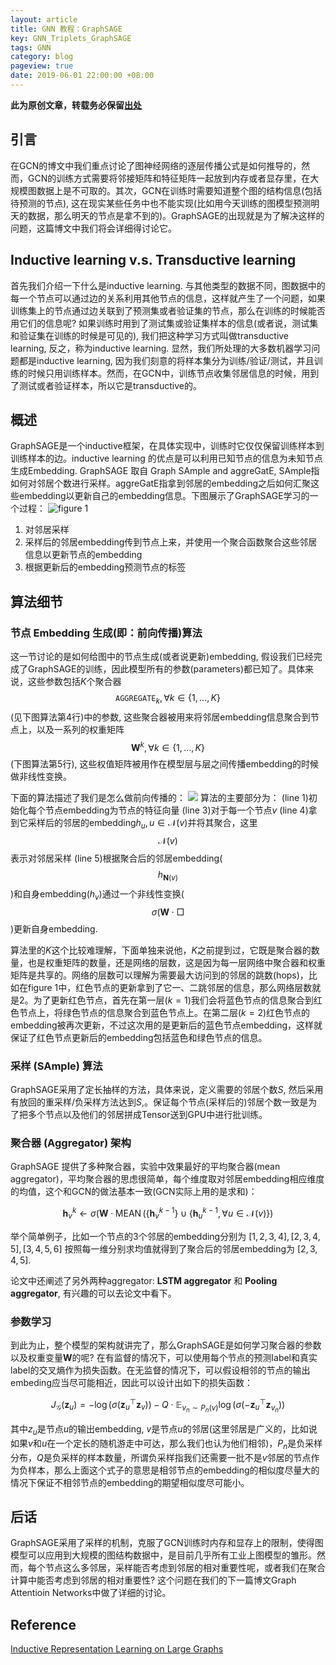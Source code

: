 ```yaml
---
layout: article
title: GNN 教程：GraphSAGE
key: GNN_Triplets_GraphSAGE
tags: GNN
category: blog
pageview: true
date: 2019-06-01 22:00:00 +08:00
---
```

**此为原创文章，转载务必保留[出处](https://archwalker.github.io)**

## 引言
在GCN的博文中我们重点讨论了图神经网络的逐层传播公式是如何推导的，然而，GCN的训练方式需要将邻接矩阵和特征矩阵一起放到内存或者显存里，在大规模图数据上是不可取的。其次，GCN在训练时需要知道整个图的结构信息(包括待预测的节点), 这在现实某些任务中也不能实现(比如用今天训练的图模型预测明天的数据，那么明天的节点是拿不到的)。GraphSAGE的出现就是为了解决这样的问题，这篇博文中我们将会详细得讨论它。

## Inductive learning v.s. Transductive learning
首先我们介绍一下什么是inductive learning. 
与其他类型的数据不同，图数据中的每一个节点可以通过边的关系利用其他节点的信息，这样就产生了一个问题，如果训练集上的节点通过边关联到了预测集或者验证集的节点，那么在训练的时候能否用它们的信息呢? 如果训练时用到了测试集或验证集样本的信息(或者说，测试集和验证集在训练的时候是可见的), 我们把这种学习方式叫做transductive learning, 反之，称为inductive learning. 显然，我们所处理的大多数机器学习问题都是inductive learning, 因为我们刻意的将样本集分为训练/验证/测试，并且训练的时候只用训练样本。然而，在GCN中，训练节点收集邻居信息的时候，用到了测试或者验证样本，所以它是transductive的。

## 概述
GraphSAGE是一个inductive框架，在具体实现中，训练时它仅仅保留训练样本到训练样本的边。inductive learning 的优点是可以利用已知节点的信息为未知节点生成Embedding. GraphSAGE 取自 Graph SAmple and aggreGatE, SAmple指如何对邻居个数进行采样。aggreGatE指拿到邻居的embedding之后如何汇聚这些embedding以更新自己的embedding信息。下图展示了GraphSAGE学习的一个过程：
![figure 1](http://ww4.sinaimg.cn/large/006tNc79ly1g3odbikyyhj30xe0dk0yd.jpg)

1. 对邻居采样
2. 采样后的邻居embedding传到节点上来，并使用一个聚合函数聚合这些邻居信息以更新节点的embedding
3. 根据更新后的embedding预测节点的标签

## 算法细节

### 节点 Embedding 生成(即：前向传播)算法

这一节讨论的是如何给图中的节点生成(或者说更新)embedding, 假设我们已经完成了GraphSAGE的训练，因此模型所有的参数(parameters)都已知了。具体来说，这些参数包括$K$个聚合器$$\texttt{AGGREGATE}_k, \forall k \in\{1, \ldots, K\}$$(见下图算法第4行)中的参数, 这些聚合器被用来将邻居embedding信息聚合到节点上，以及一系列的权重矩阵$$\mathbf{W}^{k}, \forall k \in\{1, \ldots, K\}$$(下图算法第5行), 这些权值矩阵被用作在模型层与层之间传播embedding的时候做非线性变换。

下面的算法描述了我们是怎么做前向传播的：
![](http://ww4.sinaimg.cn/large/006tNc79ly1g3odbj0ebhj30xw0fqwh0.jpg)
算法的主要部分为：
(line 1)初始化每个节点embedding为节点的特征向量
(line 3)对于每一个节点$v$
(line 4)拿到它采样后的邻居的embedding$h_u, u\in\mathcal{N}(v)$并将其聚合，这里$$\mathcal{N}(v)$$表示对邻居采样
(line 5)根据聚合后的邻居embedding($$h_{\mathbf{N}(v)}$$)和自身embedding($h_v$)通过一个非线性变换($$\sigma(\mathbf{W}\cdot\Box$$)更新自身embedding.

算法里的$K$这个比较难理解，下面单独来说他，$K$之前提到过，它既是聚合器的数量，也是权重矩阵的数量，还是网络的层数，这是因为每一层网络中聚合器和权重矩阵是共享的。网络的层数可以理解为需要最大访问到的邻居的跳数(hops)，比如在figure 1中，红色节点的更新拿到了它一、二跳邻居的信息，那么网络层数就是2。为了更新红色节点，首先在第一层($k=1$)我们会将蓝色节点的信息聚合到红色节点上，将绿色节点的信息聚合到蓝色节点上。在第二层($k=2$)红色节点的embedding被再次更新，不过这次用的是更新后的蓝色节点embedding，这样就保证了红色节点更新后的embedding包括蓝色和绿色节点的信息。

### 采样 (SAmple) 算法

GraphSAGE采用了定长抽样的方法，具体来说，定义需要的邻居个数$S$, 然后采用有放回的重采样/负采样方法达到$S$,。保证每个节点(采样后的)邻居个数一致是为了把多个节点以及他们的邻居拼成Tensor送到GPU中进行批训练。

### 聚合器 (Aggregator) 架构

GraphSAGE 提供了多种聚合器，实验中效果最好的平均聚合器(mean aggregator)，平均聚合器的思虑很简单，每个维度取对邻居embedding相应维度的均值，这个和GCN的做法基本一致(GCN实际上用的是求和)：

$$
\mathbf{h}_{v}^{k} \leftarrow \sigma\left(\mathbf{W} \cdot \operatorname{MEAN}\left(\left\{\mathbf{h}_{v}^{k-1}\right\} \cup\left\{\mathbf{h}_{u}^{k-1}, \forall u \in \mathcal{N}(v)\right\}\right)\right.
$$

举个简单例子，比如一个节点的3个邻居的embedding分别为 $[1, 2, 3, 4], [2, 3, 4, 5], [3, 4, 5, 6]$ 按照每一维分别求均值就得到了聚合后的邻居embedding为 $[2, 3, 4, 5]$.

论文中还阐述了另外两种aggregator: **LSTM aggregator** 和 **Pooling aggregator**, 有兴趣的可以去论文中看下。

### 参数学习

到此为止，整个模型的架构就讲完了，那么GraphSAGE是如何学习聚合器的参数以及权重变量$\textbf{W}$的呢? 在有监督的情况下，可以使用每个节点的预测label和真实label的交叉熵作为损失函数。在无监督的情况下，可以假设相邻的节点的输出embeding应当尽可能相近，因此可以设计出如下的损失函数：

$$
J_{\mathcal{G}}\left(\mathbf{z}_{u}\right)=-\log \left(\sigma\left(\mathbf{z}_{u}^{\top} \mathbf{z}_{v}\right)\right)-Q \cdot \mathbb{E}_{v_{n} \sim P_{n}(v)} \log \left(\sigma\left(-\mathbf{z}_{u}^{\top} \mathbf{z}_{v_{n}}\right)\right)
$$

其中$z_u$是节点$u$的输出embedding, $v$是节点$u$的邻居(这里邻居是广义的，比如说如果$v$和$u$在一个定长的随机游走中可达，那么我们也认为他们相邻)，$P_n$是负采样分布，$Q$是负采样的样本数量，所谓负采样指我们还需要一批不是$v$邻居的节点作为负样本，那么上面这个式子的意思是相邻节点的embedding的相似度尽量大的情况下保证不相邻节点的embedding的期望相似度尽可能小。

## 后话
GraphSAGE采用了采样的机制，克服了GCN训练时内存和显存上的限制，使得图模型可以应用到大规模的图结构数据中，是目前几乎所有工业上图模型的雏形。然而，每个节点这么多邻居，采样能否考虑到邻居的相对重要性呢，或者我们在聚合计算中能否考虑到邻居的相对重要性? 这个问题在我们的下一篇博文Graph Attentioin Networks中做了详细的讨论。

## Reference
[Inductive Representation Learning on Large Graphs](http://arxiv.org/abs/1706.02216)